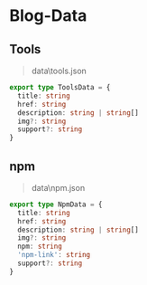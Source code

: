 # Blog-Data

## Tools

> data\tools.json

```ts
export type ToolsData = {
  title: string
  href: string
  description: string | string[]
  img?: string
  support?: string
}
```

## npm

> data\npm.json

```ts
export type NpmData = {
  title: string
  href: string
  description: string | string[]
  img?: string
  npm: string
  'npm-link': string
  support?: string
}
```
